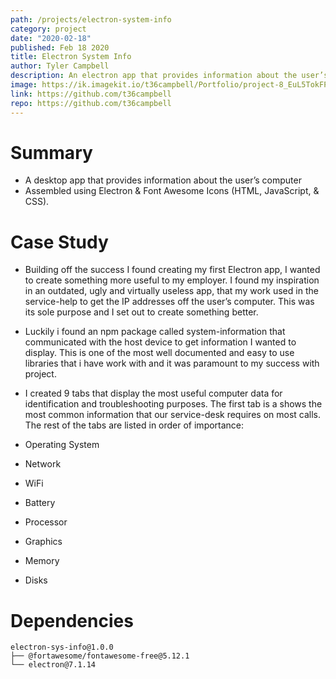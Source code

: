 ```yaml
---
path: /projects/electron-system-info
category: project
date: "2020-02-18"
published: Feb 18 2020
title: Electron System Info
author: Tyler Campbell
description: An electron app that provides information about the user’s computer
image: https://ik.imagekit.io/t36campbell/Portfolio/project-8_EuL5TokFP.png
link: https://github.com/t36campbell
repo: https://github.com/t36campbell
---
```

# Summary

* A desktop app that provides information about the user’s computer
* Assembled using Electron & Font Awesome Icons (HTML, JavaScript, & CSS).

# Case Study
* Building off the success I found creating my first Electron app, I wanted to create something more useful to my employer. I found my inspiration in an outdated, ugly and virtually useless app, that my work used in the service-help to get the IP addresses off the user’s computer.  This was its sole purpose and I set out to create something better.

* Luckily i found an npm package called system-information that communicated with the host device to get information I wanted to display. This is one of the most well documented and easy to use libraries that i have work with and it was paramount to my success with project. 

* I created 9 tabs that display the most useful computer data for identification and troubleshooting purposes. The first tab is a shows the most common information that our service-desk requires on most calls. The rest of the tabs are listed in order of importance:

* Operating System 
* Network
* WiFi
* Battery
* Processor
* Graphics
* Memory
* Disks

# Dependencies 
```
electron-sys-info@1.0.0
├── @fortawesome/fontawesome-free@5.12.1
└── electron@7.1.14
```

